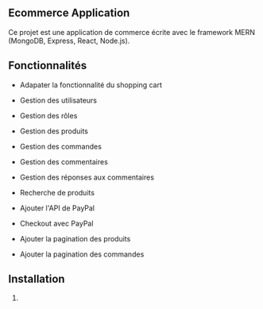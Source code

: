 ## Ecommerce Application

Ce projet est une application de commerce écrite avec le framework MERN (MongoDB, Express, React, Node.js).

## Fonctionnalités

- Adapater la fonctionnalité du shopping cart
- Gestion des utilisateurs
- Gestion des rôles
- Gestion des produits
- Gestion des commandes
- Gestion des commentaires
- Gestion des réponses aux commentaires

- Recherche de produits
- Ajouter l'API de PayPal
- Checkout avec PayPal
- Ajouter la pagination des produits
- Ajouter la pagination des commandes

## Installation

1.